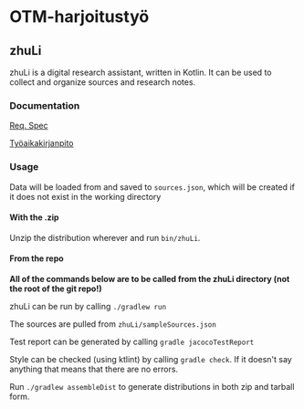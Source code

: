 # OTM-harjoitustyö

## zhuLi

zhuLi is a digital research assistant, written in Kotlin.
It can be used to collect and organize sources and research notes.

### Documentation

[Req. Spec](https://github.com/OAarne/otm-harjoitustyo/blob/master/zhuLi/documentation/requirements.md)

[Työaikakirjanpito](https://github.com/OAarne/otm-harjoitustyo/blob/master/zhuLi/documentation/tuntikirjanpito.md)

### Usage

Data will be loaded from and saved to `sources.json`, which will be created if it does not exist in the working directory

#### With the .zip

Unzip the distribution wherever and run `bin/zhuLi`.

#### From the repo

__All of the commands below are to be called from the zhuLi directory (not the root of the git repo!)__

zhuLi can be run by calling `./gradlew run`

The sources are pulled from `zhuLi/sampleSources.json`

Test report can be generated by calling `gradle jacocoTestReport`

Style can be checked (using ktlint) by calling `gradle check`.
If it doesn't say anything that means that there are no errors.

Run `./gradlew assembleDist` to generate distributions in both zip and tarball form.